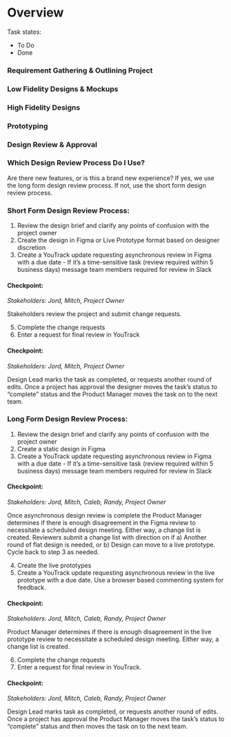 # Overview

Task states:
- To Do
- Done

### Requirement Gathering & Outlining Project

### Low Fidelity Designs & Mockups

### High Fidelity Designs

### Prototyping

### Design Review & Approval



### Which Design Review Process Do I Use? ###
Are there new features, or is this a brand new experience? If yes, we use the long form design review process. If not, use the short form design review process.

### Short Form Design Review Process: ###
1. Review the design brief and clarify any points of confusion with the project owner
2. Create the design in Figma or Live Prototype format based on designer discretion
3. Create a YouTrack update requesting asynchronous review in Figma with a due date - If it’s a time-sensitive task (review required within 5 business days) message team members required for review in Slack

#### Checkpoint: ####
_Stakeholders: Jord, Mitch, Project Owner_

Stakeholders review the project and submit change requests.

5. Complete the change requests
6. Enter a request for final review in YouTrack

#### Checkpoint: ####
_Stakeholders: Jord, Mitch, Project Owner_

Design Lead marks the task as completed, or requests another round of edits. Once a project has approval the designer moves the task’s status to “complete” status and the Product Manager moves the task on to the next team.


### Long Form Design Review Process: ###
1. Review the design brief and clarify any points of confusion with the project owner
2. Create a static design in Figma
3. Create a YouTrack update requesting asynchronous review in Figma with a due date - If it’s a time-sensitive task (review required within 5 business days) message team members required for review in Slack

#### Checkpoint: ####
_Stakeholders: Jord, Mitch, Caleb, Randy, Project Owner_

Once asynchronous design review is complete the Product Manager determines if there is enough disagreement in the Figma review to necessitate a scheduled design meeting. Either way, a change list is created.
Reviewers submit a change list with direction on if a) Another round of flat design is needed, or b) Design can move to a live prototype. Cycle back to step 3 as needed.

4. Create the live prototypes
5. Create a YouTrack update requesting asynchronous review in the live prototype with a due date. Use a browser based commenting system for feedback.

#### Checkpoint: ####
_Stakeholders: Jord, Mitch, Caleb, Randy, Project Owner_

Product Manager determines if there is enough disagreement in the live prototype review to necessitate a scheduled design meeting. Either way, a change list is created.

6. Complete the change requests
7. Enter a request for final review in YouTrack.

#### Checkpoint: ####
_Stakeholders: Jord, Mitch, Caleb, Randy, Project Owner_

Design Lead marks task as completed, or requests another round of edits. Once a project has approval the Product Manager moves the task’s status to “complete” status and then moves the task on to the next team.

